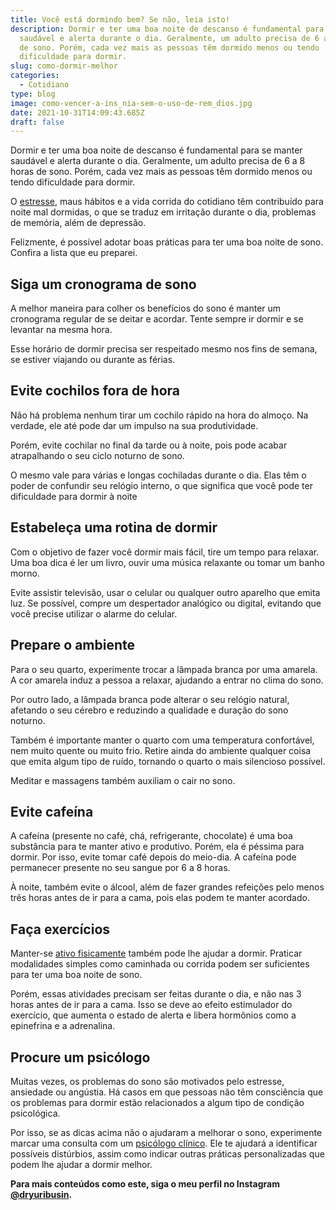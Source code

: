 ```yaml
---
title: Você está dormindo bem? Se não, leia isto!
description: Dormir e ter uma boa noite de descanso é fundamental para se manter
  saudável e alerta durante o dia. Geralmente, um adulto precisa de 6 a 8 horas
  de sono. Porém, cada vez mais as pessoas têm dormido menos ou tendo
  dificuldade para dormir.
slug: como-dormir-melhor
categories:
  - Cotidiano
type: blog
image: como-vencer-a-ins_nia-sem-o-uso-de-rem_dios.jpg
date: 2021-10-31T14:09:43.685Z
draft: false
---
```










Dormir e ter uma boa noite de descanso é fundamental para se manter saudável e alerta durante o dia. Geralmente, um adulto precisa de 6 a 8 horas de sono. Porém, cada vez mais as pessoas têm dormido menos ou tendo dificuldade para dormir.

O [estresse](https://yuribusin.com.br/5-maneiras-de-se-controlar-o-estresse/), maus hábitos e a vida corrida do cotidiano têm contribuído para noite mal dormidas, o que se traduz em irritação durante o dia, problemas de memória, além de depressão.

Felizmente, é possível adotar boas práticas para ter uma boa noite de sono. Confira a lista que eu preparei.

## Siga um cronograma de sono

A melhor maneira para colher os benefícios do sono é manter um cronograma regular de se deitar e acordar. Tente sempre ir dormir e se levantar na mesma hora.

Esse horário de dormir precisa ser respeitado mesmo nos fins de semana, se estiver viajando ou durante as férias.

## Evite cochilos fora de hora

Não há problema nenhum tirar um cochilo rápido na hora do almoço. Na verdade, ele até pode dar um impulso na sua produtividade.

Porém, evite cochilar no final da tarde ou à noite, pois pode acabar atrapalhando o seu ciclo noturno de sono.

O mesmo vale para várias e longas cochiladas durante o dia. Elas têm o poder de confundir seu relógio interno, o que significa que você pode ter dificuldade para dormir à noite

## Estabeleça uma rotina de dormir

Com o objetivo de fazer você dormir mais fácil, tire um tempo para relaxar. Uma boa dica é ler um livro, ouvir uma música relaxante ou tomar um banho morno.

Evite assistir televisão, usar o celular ou qualquer outro aparelho que emita luz. Se possível, compre um despertador analógico ou digital, evitando que você precise utilizar o alarme do celular.

## Prepare o ambiente

Para o seu quarto, experimente trocar a lâmpada branca por uma amarela. A cor amarela induz a pessoa a relaxar, ajudando a entrar no clima do sono.

Por outro lado, a lâmpada branca pode alterar o seu relógio natural, afetando o seu cérebro e reduzindo a qualidade e duração do sono noturno.

Também é importante manter o quarto com uma temperatura confortável, nem muito quente ou muito frio. Retire ainda do ambiente qualquer coisa que emita algum tipo de ruído, tornando o quarto o mais silencioso possível.

Meditar e massagens também auxiliam o cair no sono.

## Evite cafeína

A cafeína (presente no café, chá, refrigerante, chocolate) é uma boa substância para te manter ativo e produtivo. Porém, ela é péssima para dormir. Por isso, evite tomar café depois do meio-dia. A cafeína pode permanecer presente no seu sangue por 6 a 8 horas.

À noite, também evite o álcool, além de fazer grandes refeições pelo menos três horas antes de ir para a cama, pois elas podem te manter acordado.

## Faça exercícios

Manter-se [ativo fisicamente](https://yuribusin.com.br/os-riscos-do-sedentarismo-para-a-saude-mental/) também pode lhe ajudar a dormir. Praticar modalidades simples como caminhada ou corrida podem ser suficientes para ter uma boa noite de sono.

Porém, essas atividades precisam ser feitas durante o dia, e não nas 3 horas antes de ir para a cama. Isso se deve ao efeito estimulador do exercício, que aumenta o estado de alerta e libera hormônios como a epinefrina e a adrenalina.

## Procure um psicólogo

Muitas vezes, os problemas do sono são motivados pelo estresse, ansiedade ou angústia. Há casos em que pessoas não têm consciência que os problemas para dormir estão relacionados a algum tipo de condição psicológica.

Por isso, se as dicas acima não o ajudaram a melhorar o sono, experimente marcar uma consulta com um [psicólogo clínico](https://yuribusin.com.br/pra-que-serve-um-psicologo-clinico/). Ele te ajudará a identificar possíveis distúrbios, assim como indicar outras práticas personalizadas que podem lhe ajudar a dormir melhor.

**Para mais conteúdos como este, siga o meu perfil no Instagram [@dryuribusin](https://www.instagram.com/dryuribusin/).**


